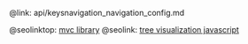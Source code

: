 @link: api/keysnavigation_navigation_config.md

@seolinktop: [mvc library](https://webix.com)
@seolink: [tree visualization javascript](https://webix.com/widget/tree/)
